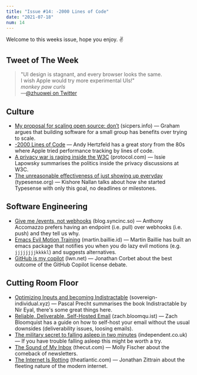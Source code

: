 ```yaml
---
title: "Issue #14: -2000 Lines of Code"
date: "2021-07-18"
num: 14
---
```


Welcome to this weeks issue, hope you enjoy. ✌️

## Tweet of The Week

> "UI design is stagnant, and every browser looks the same.  
> I wish Apple would try more experimental UIs!"  
> _monkey paw curls_  
>  —[@zhuowei on Twitter](https://twitter.com/zhuowei/status/1415400237477376011)

## Culture

- [My proposal for scaling open source: don’t](https://www.sicpers.info/2021/07/my-proposal-for-scaling-open-source-dont/) (sicpers.info) — Graham argues that building software for a small group has benefits over trying to scale.
- [-2000 Lines of Code](https://www.folklore.org/StoryView.py?story=Negative_2000_Lines_Of_Code.txt) — Andy Hertzfeld has a great story from the 80s where Apple tried performance tracking by lines of code.
- [A privacy war is raging inside the W3C](https://www.protocol.com/policy/w3c-privacy-war) (protocol.com) — Issie Lapowsky summarises the politics inside the privacy discussions at W3C.
- [The unreasonable effectiveness of just showing up everyday](https://typesense.org/blog/the-unreasonable-effectiveness-of-just-showing-up-everyday/) (typesense.org) — Kishore Nallan talks about how she started Typesense with only this goal, no deadlines or milestones.

## Software Engineering

- [Give me /events, not webhooks](https://blog.syncinc.so/events-not-webhooks) (blog.syncinc.so) — Anthony Accomazzo prefers having an endpoint (i.e. pull) over webhooks (i.e. push) and they tell us why.
- [Emacs Evil Motion Training](https://martin.baillie.id/wrote/evil-motion-training-for-emacs/) (martin.baillie.id) — Martin Baillie has built an emacs package that notifies you when you do lazy evil motions (e.g. `jjjjjjjjkkkkl`) and suggests alternatives.
- [GitHub is my copilot](https://lwn.net/SubscriberLink/862769/b7f69d767ee2b8ba) (lwn.net) — Jonathan Corbet about the best outcome of the GitHub Copilot license debate.

## Cutting Room Floor

- [Optimizing Inputs and becoming Indistractable](https://sovereign-individual.xyz/posts/becoming-indistractable) (sovereign-individual.xyz) — Pascal Precht summarises the book Indistractable by Nir Eyal, there's some great things here.
- [Reliable, Deliverable, Self-Hosted Email](https://zach.bloomqu.ist/blog/2021/07/reliable-self-hosted-email.html) (zach.bloomqu.ist) — Zach Bloomquist has a guide on how to self-host your email without the usual downsides (deliverability issues, loosing emails).
- [The military secret to falling asleep in two minutes](https://www.independent.co.uk/life-style/fall-asleep-fast-sleep-trick-b1796959.html) (independent.co.uk) — If you have trouble falling asleep this might be worth a try.
- [The Sound of My Inbox](https://www.thecut.com/2021/07/email-newsletters-new-literary-style.html) (thecut.com) — Molly Fischer about the comeback of newsletters.
- [The Internet Is Rotting](https://www.theatlantic.com/technology/archive/2021/06/the-internet-is-a-collective-hallucination/619320/) (theatlantic.com) — Jonathan Zittrain about the fleeting nature of the modern internet.
